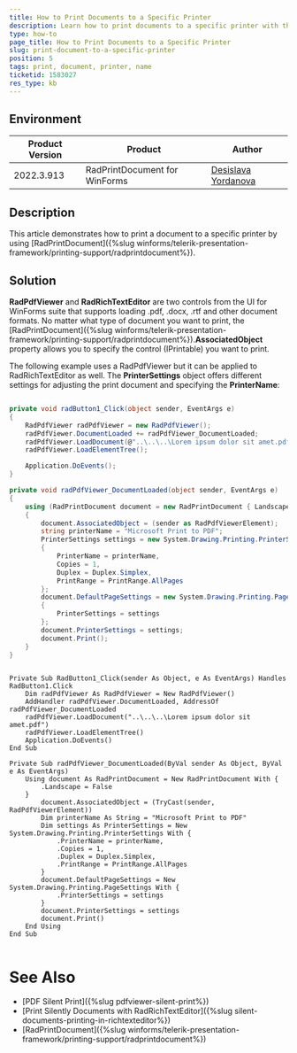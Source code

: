 ```yaml
---
title: How to Print Documents to a Specific Printer
description: Learn how to print documents to a specific printer with the WinForms RadPrintDocument. 
type: how-to
page_title: How to Print Documents to a Specific Printer
slug: print-document-to-a-specific-printer
position: 5
tags: print, document, printer, name
ticketid: 1583027
res_type: kb
---
```



## Environment
|Product Version|Product|Author|
|----|----|----|
|2022.3.913|RadPrintDocument for WinForms|[Desislava Yordanova](https://www.telerik.com/blogs/author/desislava-yordanova)|

## Description

This article demonstrates how to print a document to a specific printer by using [RadPrintDocument]({%slug winforms/telerik-presentation-framework/printing-support/radprintdocument%}).

## Solution

**RadPdfViewer** and **RadRichTextEditor** are two controls from the UI for WinForms suite that supports loading .pdf, .docx, .rtf and other document formats. No matter what type of document you want to print, the [RadPrintDocument]({%slug winforms/telerik-presentation-framework/printing-support/radprintdocument%}).**AssociatedObject** property allows you to specify the control (IPrintable) you want to print.

The following example uses a RadPdfViewer but it can be applied to RadRichTextEditor as well. The **PrinterSettings** object offers different settings for adjusting the print document and specifying the **PrinterName**:

````C#

private void radButton1_Click(object sender, EventArgs e)
{
    RadPdfViewer radPdfViewer = new RadPdfViewer();
    radPdfViewer.DocumentLoaded += radPdfViewer_DocumentLoaded;
    radPdfViewer.LoadDocument(@"..\..\..\Lorem ipsum dolor sit amet.pdf");
    radPdfViewer.LoadElementTree();

    Application.DoEvents();
}

private void radPdfViewer_DocumentLoaded(object sender, EventArgs e)
{
    using (RadPrintDocument document = new RadPrintDocument { Landscape = false })
    {
        document.AssociatedObject = (sender as RadPdfViewerElement);
        string printerName = "Microsoft Print to PDF";
        PrinterSettings settings = new System.Drawing.Printing.PrinterSettings
        {
            PrinterName = printerName,
            Copies = 1,
            Duplex = Duplex.Simplex,
            PrintRange = PrintRange.AllPages
        };
        document.DefaultPageSettings = new System.Drawing.Printing.PageSettings
        {
            PrinterSettings = settings
        };
        document.PrinterSettings = settings;
        document.Print();
    }
}

````
````VB.NET

Private Sub RadButton1_Click(sender As Object, e As EventArgs) Handles RadButton1.Click
    Dim radPdfViewer As RadPdfViewer = New RadPdfViewer()
    AddHandler radPdfViewer.DocumentLoaded, AddressOf radPdfViewer_DocumentLoaded
    radPdfViewer.LoadDocument("..\..\..\Lorem ipsum dolor sit amet.pdf")
    radPdfViewer.LoadElementTree()
    Application.DoEvents()
End Sub

Private Sub radPdfViewer_DocumentLoaded(ByVal sender As Object, ByVal e As EventArgs)
    Using document As RadPrintDocument = New RadPrintDocument With {
        .Landscape = False
    }
        document.AssociatedObject = (TryCast(sender, RadPdfViewerElement))
        Dim printerName As String = "Microsoft Print to PDF"
        Dim settings As PrinterSettings = New System.Drawing.Printing.PrinterSettings With {
            .PrinterName = printerName,
            .Copies = 1,
            .Duplex = Duplex.Simplex,
            .PrintRange = PrintRange.AllPages
        }
        document.DefaultPageSettings = New System.Drawing.Printing.PageSettings With {
            .PrinterSettings = settings
        }
        document.PrinterSettings = settings
        document.Print()
    End Using
End Sub


````

# See Also

* [PDF Silent Print]({%slug pdfviewer-silent-print%})
* [Print Silently Documents with RadRichTextEditor]({%slug silent-documents-printing-in-richtexteditor%})
* [RadPrintDocument]({%slug winforms/telerik-presentation-framework/printing-support/radprintdocument%})



 
